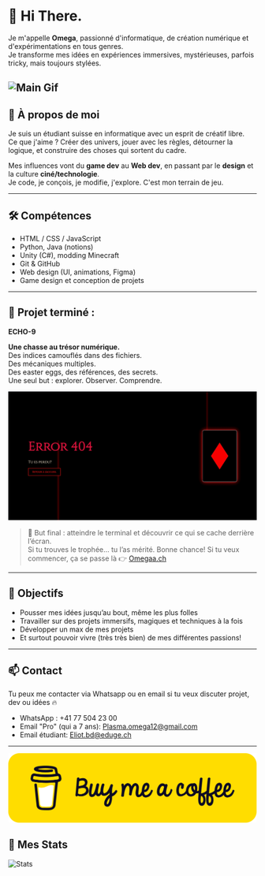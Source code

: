 # 👋 Hi There.
 
Je m'appelle **Omega**, passionné d'informatique, de création numérique et d'expérimentations en tous genres.  
Je transforme mes idées en expériences immersives, mystérieuses, parfois tricky, mais toujours stylées.

![Main Gif](Main.gif)
---

## 🧠 À propos de moi

Je suis un étudiant suisse en informatique avec un esprit de créatif libre.  
Ce que j'aime ? Créer des univers, jouer avec les règles, détourner la logique, et construire des choses qui sortent du cadre.

Mes influences vont du **game dev** au **Web dev**, en passant par le **design** et la culture **ciné/technologie**.  
Je code, je conçois, je modifie, j'explore. C'est mon terrain de jeu.

---

## 🛠️ Compétences

- HTML / CSS / JavaScript  
- Python, Java (notions)  
- Unity (C#), modding Minecraft  
- Git & GitHub  
- Web design (UI, animations, Figma)  
- Game design et conception de projets  

---

## 🚀 Projet terminé : 
**ECHO-9**

**Une chasse au trésor numérique.**  
Des indices camouflés dans des fichiers.  
Des mécaniques multiples.  
Des easter eggs, des références, des secrets.  
Une seul but : explorer. Observer. Comprendre.

![ECHO-9](ECHO-9.gif)

> 🎯 But final : atteindre le terminal et découvrir ce qui se cache derrière l’écran.  
> Si tu trouves le trophée... tu l’as mérité.
> Bonne chance!
> Si tu veux commencer, ça se passe là 👉 [Omegaa.ch](omegaa.ch)

---

## 🎯 Objectifs

- Pousser mes idées jusqu’au bout, même les plus folles  
- Travailler sur des projets immersifs, magiques et techniques à la fois  
- Développer un max de mes projets
- Et surtout pouvoir vivre (très très bien) de mes différentes passions!

---

## 📫 Contact

Tu peux me contacter via Whatsapp ou en email si tu veux discuter projet, dev ou idées 🔥
- WhatsApp : +41 77 504 23 00
- Email "Pro" (qui a 7 ans): Plasma.omega12@gmail.com
- Email étudiant: Eliot.bd@eduge.ch

---

[![Achètes moi un café!](bmc-button.png)](https://www.buymeacoffee.com/Omega1252)

## 🚀 Mes Stats
![Stats](https://github-readme-stats.vercel.app/api?username=Omega1252&show_icons=true&theme=tokyonight)

